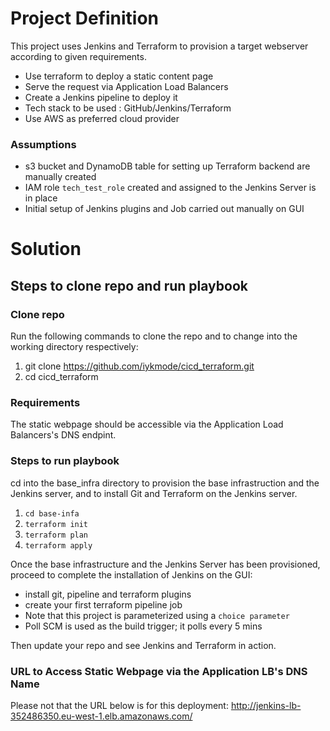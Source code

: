 # Project Definition

This project uses Jenkins and Terraform to provision a target webserver according to given requirements.

- Use terraform to deploy a static content page
- Serve the request via Application Load Balancers
- Create a Jenkins pipeline to deploy it
- Tech stack to be used : GitHub/Jenkins/Terraform 
- Use AWS as preferred cloud provider
### Assumptions
- s3 bucket and DynamoDB table for setting up Terraform backend are manually created
- IAM role `tech_test_role` created and assigned to the Jenkins Server is in place
- Initial setup of Jenkins plugins and Job carried out manually on GUI

# Solution
## Steps to clone repo and run playbook

### Clone repo

Run the following commands to clone the repo and to change into the working directory respectively:

1. git clone https://github.com/iykmode/cicd_terraform.git
2. cd cicd_terraform

### Requirements

The static webpage should be accessible via the Application Load Balancers's DNS endpint.

### Steps to run playbook

cd into the base_infra directory to provision the base infrastruction and the Jenkins server, and to install Git and Terraform on the Jenkins server. 
1. `cd base-infa`
2. `terraform init`
3. `terraform plan`
4. `terraform apply`

Once the base infrastructure and the Jenkins Server has been provisioned, proceed to complete the installation of Jenkins on the GUI:
- install git, pipeline and terraform plugins
- create your first terraform pipeline job
- Note that this project is parameterized using a `choice parameter`
- Poll SCM is used as the build trigger; it polls every 5 mins

Then update your repo and see Jenkins and Terraform in action.

### URL to Access Static Webpage via the Application LB's DNS Name

Please not that the URL below is for this deployment:
http://jenkins-lb-352486350.eu-west-1.elb.amazonaws.com/
